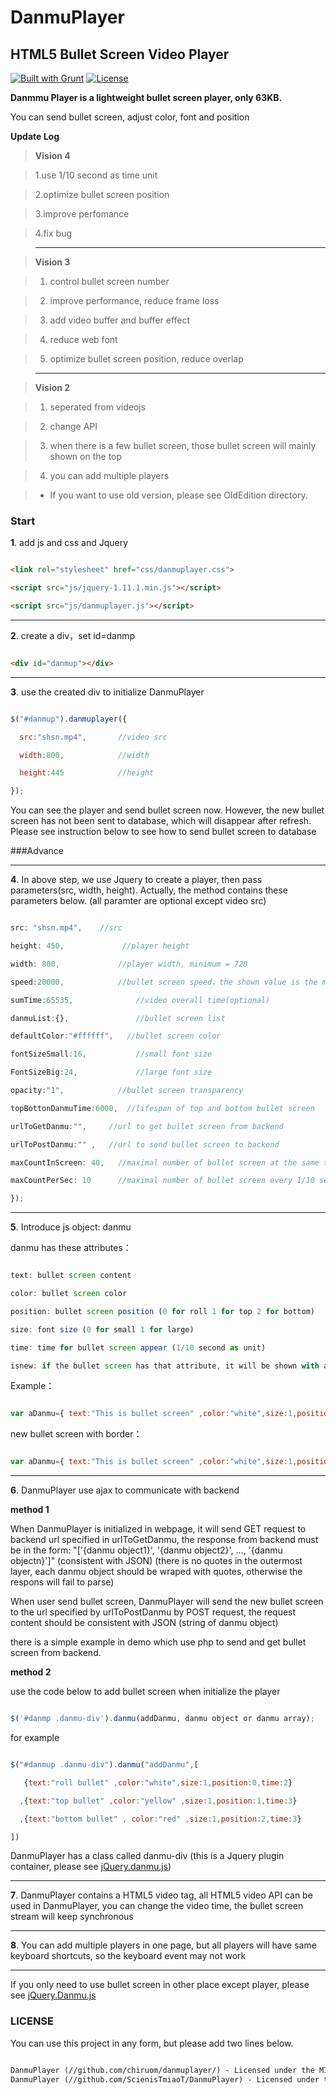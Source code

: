 # DanmuPlayer

## HTML5 Bullet Screen Video Player

[![Built with Grunt](https://cdn.gruntjs.com/builtwith.png)](http://gruntjs.com/)     [![License](http://img.shields.io/badge/license-MIT-brightgreen.svg)](http://opensource.org/licenses/MIT)



**Danmmu Player is a lightweight bullet screen player, only 63KB.**

You can send bullet screen, adjust color, font and position

**Update Log**

>**Vision 4**

>

>1.use 1/10 second as time unit

>

>2.optimize bullet screen position

>

>3.improve perfomance

>

>4.fix bug

>- - -

>**Vision 3**

>

>1. control bullet screen number

>

>2. improve performance, reduce frame loss

>

>3. add video buffer and buffer effect

>

>4. reduce web font

>

>5. optimize bullet screen position, reduce overlap

>- - -

> **Vision 2**

>

> 1. seperated from videojs

>

> 2. change API

>

> 3. when there is a few bullet screen, those bullet screen will mainly shown on the top

>

> 4. you can add multiple players

>

> * If you want to use old version, please see OldEdition directory.



### Start



**1**. add js and css and Jquery



```html

<link rel="stylesheet" href="css/danmuplayer.css">

<script src="js/jquery-1.11.1.min.js"></script>

<script src="js/danmuplayer.js"></script>

```

---

**2**. create a div，set id=danmp



```html

<div id="danmup"></div>

```

---

**3**. use the created div to initialize DanmuPlayer



```javascript

$("#danmup").danmuplayer({

  src:"shsn.mp4",       //video src

  width:800,			//width

  height:445			//height

});

```

You can see the player and send bullet screen now.
However, the new bullet screen has not been sent to database, which will disappear after refresh.
Please see instruction below to see how to send bullet screen to database


###Advance

---

**4**. In above step, we use Jquery to create a player, then pass parameters(src, width, height). Actually, the method contains these parameters below. (all paramter are optional except video src)


```javascript

src: "shsn.mp4",    //src

height: 450,             //player height

width: 800,				//player width, minimum = 720

speed:20000,			//bullet screen speed，the shown value is the millisecond for bullet screen pass 672 pixel

sumTime:65535,				//video overall time(optional)

danmuList:{},				//bullet screen list

defaultColor:"#ffffff",   //bullet screen color

fontSizeSmall:16,			//small font size

FontSizeBig:24,				//large font size

opacity:"1",  			//bullet screen transparency

topBottonDanmuTime:6000,  //lifespan of top and bottom bullet screen

urlToGetDanmu:"",     //url to get bullet screen from backend

urlToPostDanmu:"" ,   //url to send bullet screen to backend

maxCountInScreen: 40,   //maximal number of bullet screen at the same time, priority for latest bullet screen

maxCountPerSec: 10      //maximal number of bullet screen every 1/10 second, priority for latest bullet screen

});

```

---

**5**. Introduce js object: danmu

danmu has these attributes：



```javascript

text: bullet screen content

color: bullet screen color

position: bullet screen position (0 for roll 1 for top 2 for bottom)

size: font size (0 for small 1 for large)

time: time for bullet screen appear (1/10 second as unit)

isnew: if the bullet screen has that attribute, it will be shown with a border

```



Example：

```javascript

var aDanmu={ text:"This is bullet screen" ,color:"white",size:1,position:0,time:2};

```

new bullet screen with border：

```javascript

var aDanmu={ text:"This is bullet screen" ,color:"white",size:1,position:1,time:2,isnew:1};

```







---

**6**. DanmuPlayer use ajax to communicate with backend



**method 1**


When DanmuPlayer is initialized in webpage, it will send GET request to backend url specified in urlToGetDanmu, the response from backend must be in the form: "['{danmu object1}', '{danmu object2}', ..., '{danmu objectn}']" (consistent with JSON) (there is no quotes in the outermost layer, each danmu object should be wraped with quotes, otherwise the respons will fail to parse)

When user send bullet screen, DanmuPlayer will send the new bullet screen to the url specified by urlToPostDanmu by POST request,
the request content should be consistent with JSON (string of danmu object)

there is a simple example in demo which use php to send and get bullet screen from backend.



**method 2**


use the code below to add bullet screen when initialize the player

```javascript

$('#danmp .danmu-div').danmu(addDanmu, danmu object or danmu array);

```

for example

```javascript

$("#danmup .danmu-div").danmu("addDanmu",[

   {text:"roll bullet" ,color:"white",size:1,position:0,time:2}

  ,{text:"top bullet" ,color:"yellow" ,size:1,position:1,time:3}

  ,{text:"bottom bullet" , color:"red" ,size:1,position:2,time:3}

])

```

DanmuPlayer has a class called danmu-div (this is a Jquery plugin container, please see [jQuery.danmu.js](http://github.com/chiruom/danmu))



---

**7**. DanmuPlayer contains a HTML5 video tag, all HTML5 video API can be used in DanmuPlayer, you can change the video time, the bullet screen stream will keep synchronous

---


**8**. You can add multiple players in one page, but all players will have same keyboard shortcuts, so the keyboard event may not work



---

If you only need to use bullet screen in other place except player, please see [jQuery.Danmu.js](http://github.com/chiruom/danmu)

### LICENSE

You can use this project in any form, but please add two lines below.

```html

DanmuPlayer (//github.com/chiruom/danmuplayer/) - Licensed under the MIT license
DanmuPlayer (//github.com/ScienisTmiaoT/DanmuPlayer) - Licensed under the MIT license

```



